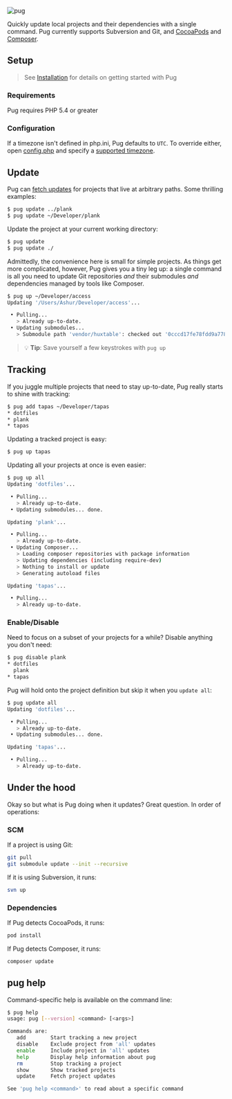 ![pug](http://pug.sh.s3.amazonaws.com/pug.png)

Quickly update local projects and their dependencies with a single command. Pug currently supports Subversion and Git, and [CocoaPods](https://cocoapods.org/) and [Composer](https://getcomposer.org).


## Setup

> See [Installation](INSTALL.md) for details on getting started with Pug

### Requirements

Pug requires PHP 5.4 or greater

### Configuration

If a timezone isn't defined in php.ini, Pug defaults to `UTC`. To override either, open [config.php](https://github.com/ashur/pug/blob/master/config.php.dist) and specify a [supported timezone](http://php.net/manual/en/timezones.php).


## Update

Pug can [fetch updates](#underthehood) for projects that live at arbitrary paths. Some thrilling examples:

```bash
$ pug update ../plank
$ pug update ~/Developer/plank
```

Update the project at your current working directory:

```bash
$ pug update
$ pug update ./
```

Admittedly, the convenience here is small for simple projects. As things get more complicated, however, Pug gives you a tiny leg up: a single command is all you need to update Git repositories _and_ their submodules _and_ dependencies managed by tools like Composer.

```bash
$ pug up ~/Developer/access
Updating '/Users/Ashur/Developer/access'... 

 • Pulling... 
   > Already up-to-date.
 • Updating submodules... 
   > Submodule path 'vendor/huxtable': checked out '0cccd17fe78fdd9a778f5025b244eafc68553764'

```

> 💡 **Tip**: Save yourself a few keystrokes with `pug up`

## Tracking

If you juggle multiple projects that need to stay up-to-date, Pug really starts to shine with tracking:

```bash
$ pug add tapas ~/Developer/tapas
* dotfiles
* plank
* tapas
```

Updating a tracked project is easy:

```bash
$ pug up tapas
```

Updating all your projects at once is even easier:

```bash
$ pug up all
Updating 'dotfiles'... 

 • Pulling... 
   > Already up-to-date.
 • Updating submodules... done.

Updating 'plank'... 

 • Pulling... 
   > Already up-to-date.
 • Updating Composer... 
   > Loading composer repositories with package information
   > Updating dependencies (including require-dev)
   > Nothing to install or update
   > Generating autoload files

Updating 'tapas'... 

 • Pulling... 
   > Already up-to-date.

```

### Enable/Disable
Need to focus on a subset of your projects for a while? Disable anything you don't need:

```bash
$ pug disable plank
* dotfiles
  plank
* tapas
```

Pug will hold onto the project definition but skip it when you `update all`:

```bash
$ pug update all
Updating 'dotfiles'... 

 • Pulling... 
   > Already up-to-date.
 • Updating submodules... done.

Updating 'tapas'... 

 • Pulling... 
   > Already up-to-date.

```


## Under the hood

Okay so but what is Pug doing when it updates? Great question. In order of operations:

### SCM

If a project is using Git:

```bash
git pull
git submodule update --init --recursive
```

If it is using Subversion, it runs:

```bash
svn up
```

### Dependencies

If Pug detects CocoaPods, it runs:

```bash
pod install
```

If Pug detects Composer, it runs:

```bash
composer update
```

## pug help

Command-specific help is available on the command line:

```bash
$ pug help
usage: pug [--version] <command> [<args>]

Commands are:
   add        Start tracking a new project
   disable    Exclude project from 'all' updates
   enable     Include project in 'all' updates
   help       Display help information about pug
   rm         Stop tracking a project
   show       Show tracked projects
   update     Fetch project updates

See 'pug help <command>' to read about a specific command
```
